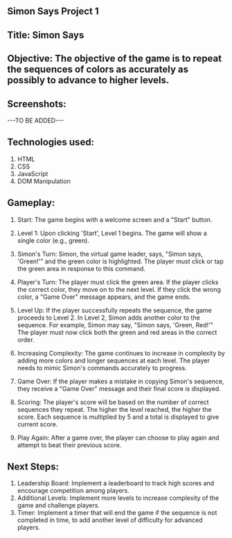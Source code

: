 ## Simon Says Project 1

## Title: Simon Says

## Objective: The objective of the game is to repeat the sequences of colors as accurately as possibly to advance to higher levels.

## Screenshots:
---TO BE ADDED---

## Technologies used: 
1. HTML
2. CSS
3. JavaScript
4. DOM Manipulation

## Gameplay:
1. Start: The game begins with a welcome screen and a "Start" button.

2. Level 1: Upon clicking 'Start', Level 1 begins. The game will show a single color (e.g., green).

3. Simon's Turn: Simon, the virtual game leader, says, "Simon says, 'Green!'" and the green color is highlighted. The player must click or tap the green area in response to this command.

4. Player's Turn: The player must click the green area. If the player clicks the correct color, they move on to the next level. If they click the wrong color, a "Game Over" message appears, and the game ends.

5. Level Up: If the player successfully repeats the sequence, the game proceeds to Level 2. In Level 2, Simon adds another color to the sequence. For example, Simon may say, "Simon says, 'Green, Red!'" The player must now click both the green and red areas in the correct order.

6. Increasing Complexity: The game continues to increase in complexity by adding more colors and longer sequences at each level. The player needs to mimic Simon's commands accurately to progress.

7. Game Over: If the player makes a mistake in copying Simon's sequence, they receive a "Game Over" message and their final score is displayed.

8. Scoring: The player's score will be based on the number of correct sequences they repeat. The higher the level reached, the higher the score. Each sequence is multiplied by 5 and a total is displayed to give current score.

9. Play Again: After a game over, the player can choose to play again and attempt to beat their previous score.

## Next Steps:
1. Leadership Board: Implement a leaderboard to track high scores and encourage competition among players.
2. Additional Levels: Implement more levels to increase complexity of the game and challenge players.
3. Timer: Implement a timer that will end the game if the sequence is not completed in time, to add another level of difficulty for advanced players.

